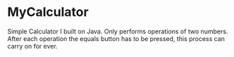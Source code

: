 # MyCalculator
Simple Calculator I built on Java. Only performs operations of two numbers.
After each operation the equals button has to be pressed, this process can carry on for ever.
